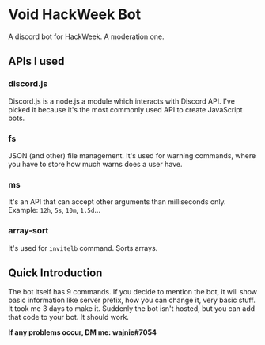 # Void HackWeek Bot
A discord bot for HackWeek. A moderation one.
## APIs I used
### discord.js
Discord.js is a node.js a module which interacts with Discord API. I've picked it because it's the most commonly used API to create JavaScript bots.
### fs
JSON (and other) file management. It's used for warning commands, where you have to store how much warns does a user have.
### ms
It's an API that can accept other arguments than milliseconds only. Example: `12h`, `5s`, `10m`, `1.5d`...
### array-sort
It's used for `invitelb` command. Sorts arrays.
## Quick Introduction
The bot itself has 9 commands. If you decide to mention the bot, it will show basic information like server prefix, how you can change it, very basic stuff. It took me 3 days to make it. Suddenly the bot isn't hosted, but you can add that code to your bot. It should work.

**If any problems occur, DM me: wajnie#7054**
